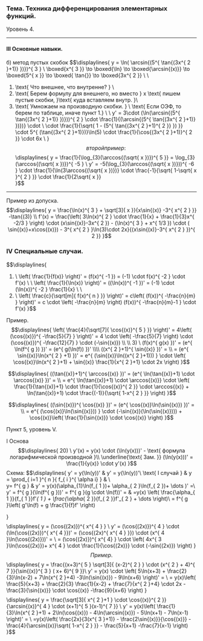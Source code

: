 ### Тема. Техника дифференцирования элементарных функций.
Уровень 4.

---
#### III Основные навыки.
б) метод пустых скобок
$$\displaylines{
y = \ln( \arcsin{(5^{ \tan{(3x^{ 2 }+1)} })})^{ 3 } \\ \boxed{x^{ 3 }} \to  \boxed{\ln} \to  \boxed{\arcsin{(x)}} \to  \boxed{5^{ x }} \to  \boxed{ \tan{}} \to  \boxed{3x^{ 2 }} \\ \\
1. \text{ Что внешнее, что внутренне? } \\
2. \text{ Берем формулу для внешнего, но вместо } x \text{ пишем пустые скобки, }\text{ куда вставляем внутр. }\\
3. \text{ Умножаем на производную скобки. } \\
\text{ Если ОЭФ, то берем по таблице, иначе пункт 1.} 
\\ \\
y' = 3\cdot (\ln(\arcsin{(5^{ \tan{(3x^{ 2 }+1)} })}))^{ 2 } \cdot \frac{1}{(\arcsin{(5^{ \tan{(3x^{ 2 }+1)} })})} \cdot  \\ \cdot  \frac{1}{\sqrt{ 1 - (5^{ \tan{(3x^{ 2 }+1)^{ 2 }} }) }} \cdot 5^{ (\tan{(3x^{ 2 }+1)})}\ln(5) \cdot  \frac{1}{\cos{(3x^{ 2 }+1)}^{ 2 }} \cdot  6x \\
}$$
второй пример:
$$\displaylines{
y = \frac{1}{\log_{3}(\arccos{(\sqrt{ x })})^{ 5 }} = \log_{3}(\arccos{(\sqrt{ x })})^{ -5 } \\
y' = -5(\log_{3}(\arccos{(\sqrt{ x })}))^{ -6 } \cdot  \frac{1}{\ln(3\arccos{(\sqrt{ x })})} \cdot  \frac{-1}{\sqrt{ 1-\sqrt{ x }^{ 2 } }} \cdot  \frac{1}{2\sqrt{ x }}  
}$$
---
Пример из допуска.
$$\displaylines{
y = \frac{\ln(x)^{ 3 } + \sqrt[3]{ x }}{x\sin{(x)} -3^{ x^{ 2 } }} -\tan{(3)}  \\
f'(x) = \frac{\left( 3\ln(x)^{ 2 } \cdot  \frac{1}{x} + \frac{1}{3}x^{ -2/3 } \right) \cdot (x\sin{(x)}-3x^{ 2 }) - (\ln(x)^{ 3 } + x^{ 1/3 }) \cdot ( \sin{(x)}+x\cos{(x)}) - 3^{ x^{ 2 } }\ln(3)\cdot 2x}{(x\sin{(x)}-3^{ x^{ 2 } })^{ 2 }} 
}$$

### IV Специальные случаи.
$$\displaylines{
1) \ \left( \frac{1}{f(x)} \right)' = (f(x)^{ -1 }) = (-1) \cdot  f(x)^{ -2 } \cdot  f'(x) \\
\\
\left( \frac{1}{\ln(x)} \right)' = ((\ln(x))^{ -1 })' = (-1) \cdot  (\ln(x))^{ -2 } \frac{1}{x} \\
\\
2) \ \left( \frac{c}{\sqrt[m]{ f(x)^{ n } }}  \right)' = c\left( (f(x))^{ -\frac{n}{m}  } \right)' = c \cdot  \left( -\frac{n}{m} \right) (f(x))^{ -\frac{n}{m}-1 } \cdot f'(x)
}$$

Пример.
$$\displaylines{
\left( \frac{4}{\sqrt[7]{ \cos{(x)}^{ 5 } }} \right)' = 4\left( (\cos{(x)})^{ -\frac{5}{7}  } \right)' = 4 \cdot  \left( -\frac{5}{7} \right) \cdot (\cos{(x)})^{ -\frac{12}{7}  } \cdot (-\sin{(x)}) \\ \\
3) \ (f(x)^{ g(x) })' = (e^{ \ln(f^{ g }) })' = (e^{ g(\ln(f)) })' \\\\
((x^{ 2 }+1)^{ \sin{(x)} })' =  \\ = (e^{ \sin{(x)}\ln(x^{ 2 } +1) })' = e^{ (\sin{(x)}\ln((x^{ 2 }+1))) } \cdot \left( \cos{(x)}\ln(x^{ 2 }+1) + \sin{(x)} \frac{1}{x^{ 2 }+1} \cdot  2x \right)
}$$

$$\displaylines{
((\tan{(x)}+1)^{ \arccos{(x)} })' = (e^{ \ln(\tan{(x)}+1) \cdot  \arccos{(x)} })' = \\ =  e^{ \ln(\tan{(x)}+1) \cdot  \arccos{(x)}} \cdot  \left( \frac{1}{\tan{(x)}+1} \cdot  \frac{1}{\cos{(x)}^{ 2 }} \cdot  \arccos{(x)} + \ln(\tan{(x)}+1) \cdot  \frac{(-1)}{\sqrt{ 1-x^{ 2 } }}  \right)
}$$

$$\displaylines{
((\sin{(x)})^{ \cos{(x)} })' = (e^{ \cos{(x)}\ln(\sin{(x)}) })' = \\ = e^{ (\cos{(x)}\ln(\sin{(x)})) } \cdot  (-\sin{(x)}(\ln(\sin{(x)}))) + \cos{(x)}\left( \frac{1}{\sin{(x)}} \cdot  \cos{(x)} \right)
}$$

Пункт 5, уровень V.

I Основа 
$$\displaylines{
20) \ y'(x) = y(x) \cdot  (\ln(y(x)))' - \text{ формула логарифмической производной }\\
\underline{\text{ Зам. }} (\ln(y(x)))' = \frac{1}{y(x)} \cdot  y'(x)
}$$
Схема:
$$\displaylines{
y' = y(\ln(y))' & y' = y(\ln(y))'\\
\text{ I случай } & y = \prod_{ i=1 }^{ n }{ f_{ i }^{ \alpha i} } & \\  
y= f^{ g } & y' = y(x)(\alpha_{1}\ln(f_{ 1 })+ \alpha_{ 2 }\ln(f_{ 2 })+ \dots )' =\\
y' = f^{ g }(\ln(f^{ g }))' = f^{ g }(g \cdot  \ln(f))' = & =y(x) \left( \frac{\alpha_{ 1 }}{f_{ 1 }}f'_{ 1 } + \frac{\alpha_{ 2 }}{f_{ 2 }}f'_{ 2 } + \dots    \right)\\ 
 = f^{ g }\left( g'\ln(f) + g \frac{1}{f}f' \right) 
 
}$$
$$\displaylines{
y = (\cos{(2x)})^{ x^{ 4 } } \\
y' = (\cos{(2x)})^{ 4 } \cdot (\ln(\cos{(2x)})^{ x^{ 4 }})' = (\cos{(2x)^{ x^{ 4 } }}) \cdot  (x^{ 4 }\ln(\cos{(2x)}))' = \\
= (\cos{(2x)})^{ x^{ 4} } \cdot \left( 4x^{ 3 }\ln(\cos{(2x)})+ x^{ 4 } \cdot  \frac{1}{\cos{(2x)}} \cdot  (-\sin{(2x)}) \right)
}$$
Пример.
$$\displaylines{
y = \frac{(x+3)^{ 5 } \sqrt[3]{ (x-2)^{ 2 } } \cdot  (x^{ 2 } + 4)^{ 7 }}{\sin{(x)}^{ 3 } ( x+ 6)^{ 9 }}\\
y' = y(x) \cdot  \left( 5\ln(x+3) + \frac{2}{3}\ln(x-2) + 7\ln(x^{ 2 }+4) -3\ln(\sin{(x)}) - 9\ln(x+6) \right)' = \\
= y(x)\left( \frac{5}{x+3} + \frac{2}{3} \frac{1}{x-2} + \frac{7}{x^{ 2 }+4} \cdot  2x -\frac{3}{\sin{(x)}} \cdot  \cos{(x)} -\frac{9}{x+6} \right)
}$$
$$\displaylines{
y = \frac{\sqrt[3]{ x^{ 2 }+1 } \cdot  \cos{(x)}^{ 2 }}{\arcsin{(x)}^{ 4 } \cdot  (x+1)^{ 5 }(x-1)^{ 7 }} \\
y' = y(x)\left( \frac{1}{3}\ln(x^{ 2 }+1) + 2\ln(\cos{(x)}) - 4\ln(\arcsin{(x)}) - 5\ln(x+1) - 7\ln(x-1) \right)' = \\
=y(x)\left( \frac{2x}{3(x^{ 3 }+1)} - \frac{2\sin{(x)}}{\cos{(x)}} - \frac{4}{\arcsin{(x)}\sqrt{ 1-x^{ 2 } }} - \frac{5}{x+1} -\frac{7}{x-1}   \right)
}$$
